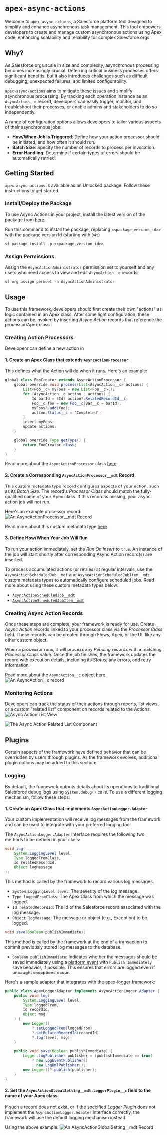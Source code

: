 # `apex-async-actions`

Welcome to `apex-async-actions`, a Salesforce platform tool designed to simplify and enhance asynchronous task management. This tool empowers developers to create and manage custom asynchronous actions using Apex code, enhancing scalability and reliability for complex Salesforce orgs.

## Why?

As Salesforce orgs scale in size and complexity, asynchronous processing becomes increasingly crucial. Deferring critical business processes offers significant benefits, but it also introduces challenges such as difficult debugging, unexpected failures, and limited configurability.

`apex-async-actions` aims to mitigate these issues and simplify asynchronous processing. By tracking each operation instance as an `AsyncAction__c` record, developers can easily trigger, monitor, and troubleshoot their processes, or enable admins and stakeholders to do so independently.

A range of configuration options allows developers to tailor various aspects of their asynchronous jobs:

-   **How/When Job is Triggered**: Define how your action processor should be initiated, and how often it should run.
-   **Batch Size**: Specify the number of records to process per invocation.
-   **Error Handling**: Determine if certain types of errors should be automatically retried.

## **Getting Started**

`apex-async-actions` is available as an Unlocked package. Follow these instructions to get started.

### Install/Deploy the Package

To use Async Actions in your project, install the latest version of the package from [here](https://github.com/jasonsiders/apex-async-actions/releases/latest).

Run this command to install the package, replacing `<<package_version_id>>` with the package version Id (starting with `04t`)

```
sf package install -p <<package_version_id>>
```

### Assign Permissions

Assign the `AsyncActionAdministrator` permission set to yourself and any users who need access to view and edit `AsyncAction__c` records:

```
sf org assign permset -n AsyncActionAdministrator
```

## **Usage**

To use this framework, developers should first create their own "actions" as logic contained in an Apex class. After some light configuration, these actions can be invoked by inserting _Async Action_ records that reference the processor/Apex class.

### Creating Action Processors

Developers can define a new action in

#### 1. Create an Apex Class that extends `AsyncActionProcessor`

This defines what the Action will do when it runs. Here's an example:

```java
global class FooCreator extends AsyncActionProcessor {
    global override void process(List<AsyncAction__c> actions) {
        List<Foo__c> myFoos = new List<Foo__c>();
        for (AsyncAction__c action : actions) {
            Id barId = (Id) action?.RelatedRecordId__c;
            Foo__c foo = new Foo__c(Bar__c = barId);
            myFoos?.add(foo);
            action.Status__c = 'Completed';
        }
        insert myFoos;
        update actions;
    }

    global override Type getType() {
        return FooCreator.class;
    }
}
```

Read more about the `AsyncActionProcessor` class [here](/docs/ASYNCACTIONPROCESSOR.md).

#### 2. Create a Corresponding `AsyncActionProcessor__mdt` Record

This custom metadata type record configures aspects of your action, such as its _Batch Size_. The record's _Processor Class_ should match the fully-qualified name of your Apex class. If this record is missing, your async action job will not run.

Here's an example processor record:
![An AsyncActionProcessor__mdt Record](/media/sample_processor_config.png)

Read more about this custom metadata type [here](/docs/PROCESSORSETTINGS.md).

#### 3. Define How/When Your Job Will Run

To run your action immediately, set the _Run On Insert_ to `true`. An instance of the job will start shortly after corresponding Async Action record(s) are inserted.

To process accumulated actions (or retries) at regular intervals, use the `AsyncActionScheduledJob__mdt` and `AsyncActionScheduledJobItem__mdt` custom metadata types to automatically configure scheduled jobs. Read more about using these custom metadata types below:

-   [`AsyncActionScheduledJob__mdt`](/docs/SCHEDULEDJOBSETTINGS.md)
-   [`AsyncActionScheduledJobItem__mdt`](/docs/SCHEDULEDJOBITEMSETTINGS.md)

### Creating Async Action Records

Once these steps are complete, your framework is ready for use. Create _Async Action_ records linked to your processor class via the _Processor Class_ field. These records can be created through Flows, Apex, or the UI, like any other custom object.

When a processor runs, it will process any _Pending_ records with a matching _Processor Class_ value. Once the job finishes, the framework updates the record with execution details, including its _Status_, any errors, and retry information.

Read more about the `AsyncAction__c` object [here](/docs/ASYNCACTIONOBJECT.md).
![An AsyncAction__c record](/media/sample_async_action.png)

### Monitoring Actions

Developers can track the status of their actions through reports, list views, or a custom "related list" component on records related to the Actions.
![Async Action List View](/media/list_view.png)

![The Async Action Related List Component](/media/related_list.png)

## Plugins

Certain aspects of the framework have defined behavior that can be overridden by users through plugins. As the framework evolves, additional plugin options may be added to this section:

### Logging

By default, the framework outputs details about its operations to traditional Salesforce debug logs using `System.debug()` calls. To use a different logging mechanism, follow these steps:

#### 1. Create an Apex Class that implements `AsyncActionLogger.Adapter`

Your custom implementation will receive log messages from the framework and can be used to integrate with your preferred logging tool.

The `AsyncActionLogger.Adapter` interface requires the following two methods to be defined in your class:

```java
void log(
    System.LoggingLevel level,
    Type loggedFromClass,
    Id relatedRecordId,
    Object logMessage
);
```

This method is called by the framework to record various log messages.

-   `System.LoggingLevel level`: The severity of the log message.
-   `Type loggedFromClass`: The Apex Class from which the message was logged.
-   `Id relatedRecordId`: The Id of the Salesforce record associated with the log message.
-   `Object logMessage`: The message or object (e.g., Exception) to be logged.

```java
void save(Boolean publishImmediate);
```

This method is called by the framework at the end of a transaction to commit previously stored log messages to the database.

-   `Boolean publishImmediate`: Indicates whether the messages should be saved immediately using a [platform event](https://developer.salesforce.com/docs/atlas.en-us.platform_events.meta/platform_events/platform_events_publish_apex.htm) with `Publish Immediately` save behavior, if possible. This ensures that errors are logged even if uncaught exceptions occur.

Here's a sample adapter that integrates with the [apex-logger](https://github.com/jasonsiders/apex-logger) framework:

```java
public class ApexLoggerAdapter implements AsyncActionLogger.Adapter {
    public void log(
        System.LoggingLevel level,
        Type loggedFrom,
        Id recordId,
        Object msg
    ) {
        new Logger()
            ?.setLoggedFrom(loggedFrom)
            ?.setRelatedRecordId(recordId)
            ?.log(level, msg);
    }

    public void save(Boolean publishImmediate) {
        Logger.LogPublisher publisher = (publishImmediate == true)
            ? new LogEventPublisher()
            : new LogDmlPublisher();
        new Logger()?.publish(publisher);
    }
}
```

#### 2. Set the `AsyncActionGlobalSetting__mdt.LoggerPlugin__c` field to the name of your Apex class.

If such a record does not exist, or if the specified _Logger Plugin_ does not implement the `AsyncActionLogger.Adapter` interface correctly, the framework will use the default logging mechanism instead.

Using the above example:
![An AsyncActionGlobalSetting__mdt Record](/media/sample_global_setting_record.png)
